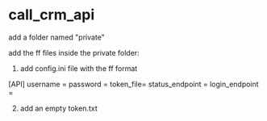 # call_crm_api

add a  folder named "private"

add the ff files inside the private folder:

1. add config.ini file with the ff format

[API]
username = 
password = 
token_file= 
status_endpoint = 
login_endpoint = 


2. add an empty token.txt
